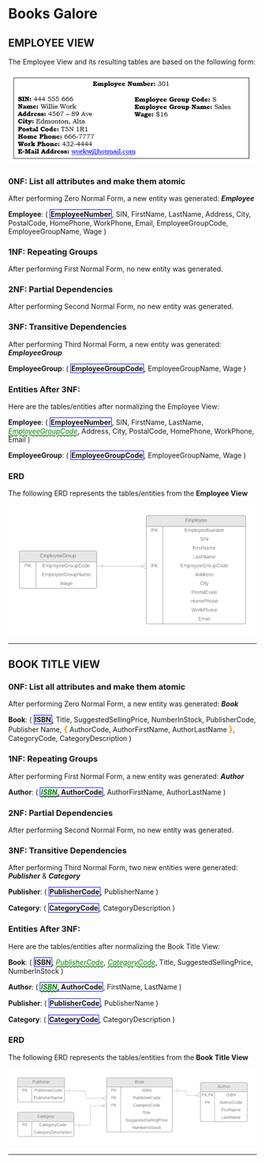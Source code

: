 # Books Galore

## EMPLOYEE VIEW

The Employee View and its resulting tables are based on the following form:

![](Employee-View-Image.png)


### 0NF: List all attributes and make them atomic

After performing Zero Normal Form, a new entity was generated: **_Employee_**

**Employee**: ( <b class="pk">EmployeeNumber</b>, SIN, FirstName, LastName, Address, City, PostalCode, HomePhone, WorkPhone, Email, EmployeeGroupCode, EmployeeGroupName, Wage )

### 1NF: Repeating Groups

After performing First Normal Form, no new entity was generated.

### 2NF: Partial Dependencies

After performing Second Normal Form, no new entity was generated.

### 3NF: Transitive Dependencies

After performing Third Normal Form, a new entity was generated: **_EmployeeGroup_**

**EmployeeGroup**: ( <b class="pk">EmployeeGroupCode</b>, EmployeeGroupName, Wage )

### Entities After 3NF:

Here are the tables/entities after normalizing the Employee View:

**Employee**: ( <b class="pk">EmployeeNumber</b>, SIN, FirstName, LastName, <u class="fk">EmployeeGroupCode</u>, Address, City, PostalCode, HomePhone, WorkPhone, Email )

**EmployeeGroup**: ( <b class="pk">EmployeeGroupCode</b>, EmployeeGroupName, Wage )

### ERD
The following ERD represents the tables/entities from the **Employee View**

![](Employee-View-ERD.png)

--------------

## BOOK TITLE VIEW


### 0NF: List all attributes and make them atomic

After performing Zero Normal Form, a new entity was generated: **_Book_**

**Book**: ( <b class="pk">ISBN</b>, Title, SuggestedSellingPrice, NumberInStock, PublisherCode, Publisher Name, <b class="gr">{</b> AuthorCode, AuthorFirstName, AuthorLastName <b class="gr">}</b>, CategoryCode, CategoryDescription )

### 1NF: Repeating Groups

After performing First Normal Form, a new entity was generated: **_Author_**

**Author**: ( <b class="pk"><u class="fk">ISBN</u>, AuthorCode</b>, AuthorFirstName, AuthorLastName )

### 2NF: Partial Dependencies

After performing Second Normal Form, no new entity was generated.

### 3NF: Transitive Dependencies

After performing Third Normal Form, two new entities were generated: **_Publisher_** & **_Category_**

**Publisher**: ( <b class="pk">PublisherCode</b>, PublisherName )

**Category**: ( <b class="pk">CategoryCode</b>, CategoryDescription )


### Entities After 3NF:

Here are the tables/entities after normalizing the Book Title View:

**Book**: ( <b class="pk">ISBN</b>, <u class="fk">PublisherCode</u>, <u class="fk">CategoryCode</u>, Title, SuggestedSellingPrice, NumberInStock )

**Author**: ( <b class="pk"><u class="fk">ISBN</u>, AuthorCode</b>, FirstName, LastName )

**Publisher**: ( <b class="pk">PublisherCode</b>, PublisherName )

**Category**: ( <b class="pk">CategoryCode</b>, CategoryDescription )


### ERD
The following ERD represents the tables/entities from the **Book Title View**

![](Book-Title-View-ERD.png)



-------------
<style type="text/css"> 

.pk {
    font-weight: bold; 
    display: inline-block; 
    border: solid thin blue; 
    padding: 0 1px; 
}

.tk { 
    color: orange; 
    font-weight: bold;
}

.fk { 
    color: green; 
    font-style: italic; 
    text-decoration: wavy underline green;
} 

.gr { 
    color: darkorange; 
    font-size: 1.2em; 
    font-weight: bold; 
} 
    
</style>
